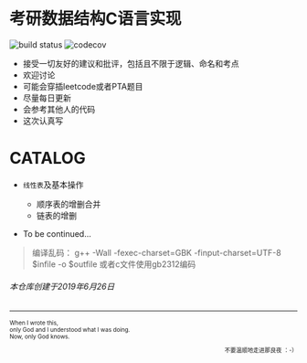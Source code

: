 
# 考研数据结构C语言实现

![build status](https://travis-ci.org/travis-ci/travis-web.svg?branch=master)     ![codecov](https://codecov.io/gh/trekhleb/javascript-algorithms/branch/master/graph/badge.svg)


-   接受一切友好的建议和批评，包括且不限于逻辑、命名和考点
-   欢迎讨论
-   可能会穿插leetcode或者PTA题目
-   尽量每日更新
-   会参考其他人的代码
-   这次认真写

# CATALOG

<!-- - <details><summary>线性表及基本操作</summary>

  - `链表`:链表的增删合逆
  - `顺序表`:顺序表的增删合逆

</details> -->

-   `线性表`及基本操作
    -   顺序表的增删合并
    -   链表的增删
 

-   To be continued...

> 编译乱码： g++ -Wall -fexec-charset=GBK -finput-charset=UTF-8 $infile -o $outfile 或者c文件使用gb2312编码

###### 本仓库创建于2019年6月26日

* * *

<font size=1 align="left">
When I wrote this,<br>
only God and I understood what I was doing.<br>
Now, only God knows.  
<p align="right" >不要温顺地走进那良夜 ：-）</p>
</font>
